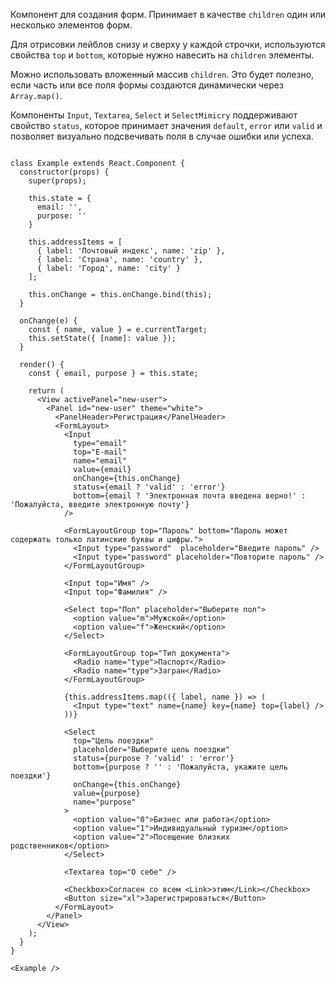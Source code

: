 Компонент для создания форм. Принимает в качестве `children` один или несколько элементов форм.

Для отрисовки лейблов снизу и сверху у каждой строчки, используются свойства `top` и `bottom`, которые нужно навесить
на `children` элементы.

Можно использовать вложенный массив `children`. Это будет полезно, если часть или все поля формы создаются динамически через `Array.map()`.

Компоненты `Input`, `Textarea`, `Select` и `SelectMimicry` поддерживают свойство `status`, которое принимает значения `default`, `error` или `valid` и позволяет визуально подсвечивать поля в случае ошибки или успеха.

```

class Example extends React.Component {
  constructor(props) {
    super(props);

    this.state = {
      email: '',
      purpose: ''
    }

    this.addressItems = [
      { label: 'Почтовый индекс', name: 'zip' },
      { label: 'Страна', name: 'country' },
      { label: 'Город', name: 'city' }
    ];

    this.onChange = this.onChange.bind(this);
  }

  onChange(e) {
    const { name, value } = e.currentTarget;
    this.setState({ [name]: value });
  }

  render() {
    const { email, purpose } = this.state;

    return (
      <View activePanel="new-user">
        <Panel id="new-user" theme="white">
          <PanelHeader>Регистрация</PanelHeader>
          <FormLayout>
            <Input
              type="email"
              top="E-mail"
              name="email"
              value={email}
              onChange={this.onChange}
              status={email ? 'valid' : 'error'}
              bottom={email ? 'Электронная почта введена верно!' : 'Пожалуйста, введите электронную почту'}
            />

            <FormLayoutGroup top="Пароль" bottom="Пароль может содержать только латинские буквы и цифры.">
              <Input type="password"  placeholder="Введите пароль" />
              <Input type="password" placeholder="Повторите пароль" />
            </FormLayoutGroup>

            <Input top="Имя" />
            <Input top="Фамилия" />

            <Select top="Пол" placeholder="Выберите пол">
              <option value="m">Мужской</option>
              <option value="f">Женский</option>
            </Select>

            <FormLayoutGroup top="Тип документа">
              <Radio name="type">Паспорт</Radio>
              <Radio name="type">Загран</Radio>
            </FormLayoutGroup>

            {this.addressItems.map(({ label, name }) => (
              <Input type="text" name={name} key={name} top={label} />
            ))}

            <Select
              top="Цель поездки"
              placeholder="Выберите цель поездки"
              status={purpose ? 'valid' : 'error'}
              bottom={purpose ? '' : 'Пожалуйста, укажите цель поездки'}
              onChange={this.onChange}
              value={purpose}
              name="purpose"
            >
              <option value="0">Бизнес или работа</option>
              <option value="1">Индивидуальный туризм</option>
              <option value="2">Посещение близких родственников</option>
            </Select>

            <Textarea top="О себе" />
            
            <Checkbox>Согласен со всем <Link>этим</Link></Checkbox>
            <Button size="xl">Зарегистрироваться</Button>
          </FormLayout>
        </Panel>
      </View>
    );
  }
}

<Example />
```
